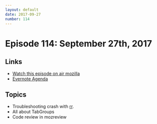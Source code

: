 ```yaml
---
layout: default
date: 2017-09-27
number: 114
---
```


# Episode 114: September 27th, 2017

## Links
* [Watch this episode on air mozilla](https://air.mozilla.org/the-joy-of-coding-episode-114/)
* [Evernote Agenda](https://www.evernote.com/l/AbJicdPVqGZPtagie1ipZtNOUvRCEH7TZVI)

## Topics
* Troubleshooting crash with [rr](http://rr-project.org/).
* All about TabGroups
* Code review in mozreview

